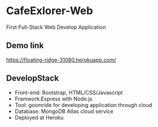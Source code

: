 # CafeExlorer-Web
First Full-Stack Web Develop Application
## Demo link 
https://floating-ridge-31080.herokuapp.com/
## DevelopStack
* Front-end: Bootstrap, HTML/CSS/Javascript
* Framwork:Express with Node.js
* Tool: goomride for developing application through cloud
* Database: MongoDB Atlas cloud service
* Deployed at Heroku
